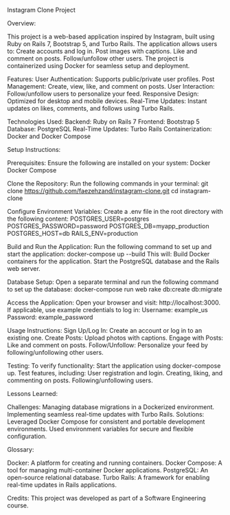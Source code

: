 Instagram Clone Project

Overview:

This project is a web-based application inspired by Instagram, built using Ruby on Rails 7, Bootstrap 5, and Turbo Rails. The application allows users to: Create accounts and log in. Post images with captions. Like and comment on posts. Follow/unfollow other users. The project is containerized using Docker for seamless setup and deployment.

Features: User Authentication: Supports public/private user profiles. Post Management: Create, view, like, and comment on posts. User Interaction: Follow/unfollow users to personalize your feed. Responsive Design: Optimized for desktop and mobile devices. Real-Time Updates: Instant updates on likes, comments, and follows using Turbo Rails.

Technologies Used: Backend: Ruby on Rails 7 Frontend: Bootstrap 5 Database: PostgreSQL Real-Time Updates: Turbo Rails Containerization: Docker and Docker Compose

Setup Instructions:

Prerequisites: Ensure the following are installed on your system: Docker Docker Compose

Clone the Repository: Run the following commands in your terminal: git clone https://github.com/faezehzand/instagram-clone.git cd instagram-clone

Configure Environment Variables: Create a .env file in the root directory with the following content: POSTGRES_USER=postgres POSTGRES_PASSWORD=password POSTGRES_DB=myapp_production POSTGRES_HOST=db RAILS_ENV=production

Build and Run the Application: Run the following command to set up and start the application: docker-compose up --build This will: Build Docker containers for the application. Start the PostgreSQL database and the Rails web server.

Database Setup: Open a separate terminal and run the following command to set up the database: docker-compose run web rake db:create db:migrate

Access the Application: Open your browser and visit: http://localhost:3000. If applicable, use example credentials to log in: Username: example_us Password: example_password

Usage Instructions: Sign Up/Log In: Create an account or log in to an existing one. Create Posts: Upload photos with captions. Engage with Posts: Like and comment on posts. Follow/Unfollow: Personalize your feed by following/unfollowing other users.

Testing: To verify functionality: Start the application using docker-compose up. Test features, including: User registration and login. Creating, liking, and commenting on posts. Following/unfollowing users.

Lessons Learned:

Challenges: Managing database migrations in a Dockerized environment. Implementing seamless real-time updates with Turbo Rails. Solutions: Leveraged Docker Compose for consistent and portable development environments. Used environment variables for secure and flexible configuration.

Glossary:

Docker: A platform for creating and running containers. Docker Compose: A tool for managing multi-container Docker applications. PostgreSQL: An open-source relational database. Turbo Rails: A framework for enabling real-time updates in Rails applications.

Credits: This project was developed as part of a Software Engineering course.